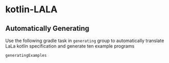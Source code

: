 # kotlin-LALA
## Automatically Generating
Use the following gradle task in `generating` group to automatically translate LaLa kotlin specification and generate ten example programs
    
```
generatingExamples
```